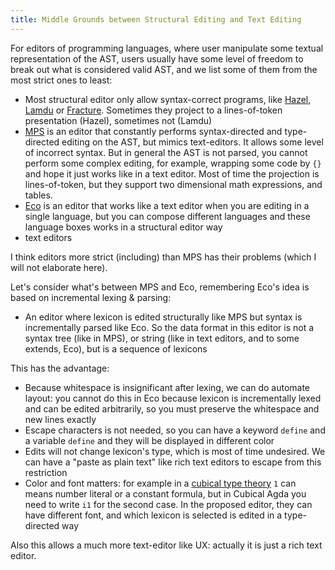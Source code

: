 ```yaml
---
title: Middle Grounds between Structural Editing and Text Editing
---
```




For editors of programming languages, where user manipulate some textual representation of the AST, users usually have some level of freedom to break out what is considered valid AST, and we list some of them from the most strict ones to least:
* Most structural editor only allow syntax-correct programs, like [Hazel](https://hazel.org/), [Lamdu](https://www.lamdu.org/) or [Fracture](https://fructure-editor.tumblr.com/). Sometimes they project to a lines-of-token presentation (Hazel), sometimes not (Lamdu)
* [MPS](https://www.jetbrains.com/mps/)  is an editor that constantly performs syntax-directed and type-directed editing on the AST, but mimics text-editors. It allows some level of incorrect syntax. But in general the AST is not parsed, you cannot perform some complex editing, for example, wrapping some code by  `{}` and hope it just works like in a text editor. Most of time the projection is lines-of-token, but they support two dimensional math expressions, and tables.
* [Eco](https://github.com/softdevteam/eco) is an editor that works like a text editor when you are editing in a single language, but you can compose different languages and these language boxes works in a structural editor way
* text editors


I think editors more strict (including) than MPS has their problems (which I will not elaborate here).
 
Let's consider what's between MPS and Eco, remembering Eco's idea is based on incremental lexing & parsing:

* An editor where lexicon is edited structurally like MPS but syntax is incrementally parsed like Eco. So the data format in this editor is not a syntax tree (like in MPS), or string (like in text editors, and to some extends, Eco), but is a sequence of lexicons
 
This has the advantage:
 
* Because whitespace is insignificant after lexing, we can do automate layout: you cannot do this in Eco because lexicon is incrementally lexed and can be edited arbitrarily, so you must preserve the whitespace and new lines exactly
* Escape characters is not needed, so you can have a keyword `define` and a variable `define` and they will be displayed in different color
* Edits will not change lexicon's type, which is most of time undesired. We can have a "paste as plain text" like rich text editors to escape from this restriction
* Color and font matters: for example in a [cubical type theory](https://github.com/agda/cubical) `1` can means number literal or a constant formula, but in Cubical Agda you need to write `i1` for the second case. In the proposed editor, they can have different font, and which lexicon is selected is edited in a type-directed way

Also this allows a much more text-editor like UX: actually it is just a rich text editor.


